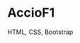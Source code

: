 # AccioF1
HTML, CSS, Bootstrap

<!-- to open a file without using live server -->
<!-- 
    find present working directory path using pwd command
    - pwd

    copy path and use 'open path_of_pwd' command to open the file in browser.

 -->